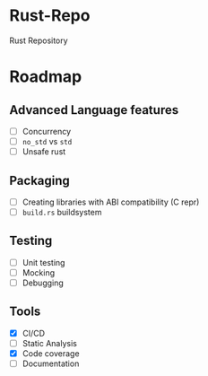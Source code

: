 # Rust-Repo

Rust Repository

# Roadmap

## Advanced Language features

- [ ] Concurrency
- [ ] `no_std` vs `std`
- [ ] Unsafe rust

## Packaging

- [ ] Creating libraries with ABI compatibility (C repr)
- [ ] `build.rs` buildsystem 

## Testing

- [ ] Unit testing
- [ ] Mocking
- [ ] Debugging

## Tools

- [x] CI/CD
- [ ] Static Analysis
- [x] Code coverage
- [ ] Documentation
